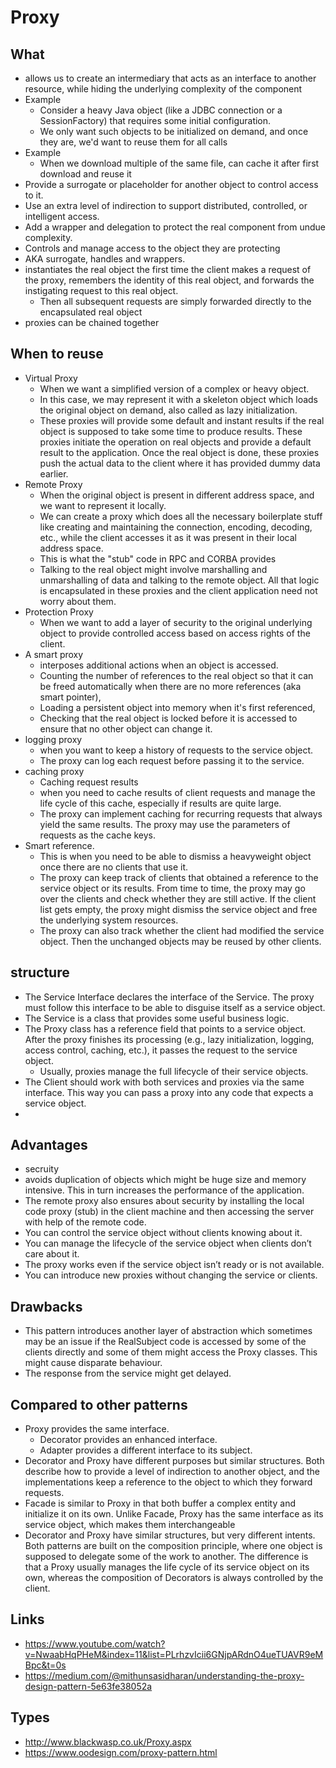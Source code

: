 # Proxy

## What

- allows us to create an intermediary that acts as an interface to another resource, while hiding the underlying complexity of the component
- Example
  - Consider a heavy Java object (like a JDBC connection or a SessionFactory) that requires some initial configuration.
  - We only want such objects to be initialized on demand, and once they are, we'd want to reuse them for all calls
- Example
  - When we download multiple of the same file, can cache it after first download and reuse it
- Provide a surrogate or placeholder for another object to control access to it.
- Use an extra level of indirection to support distributed, controlled, or intelligent access.
- Add a wrapper and delegation to protect the real component from undue complexity.
- Controls and manage access to the object they are protecting
- AKA surrogate, handles and wrappers.
- instantiates the real object the first time the client makes a request of the proxy, remembers the identity of this real object, and forwards the instigating request to this real object.
  - Then all subsequent requests are simply forwarded directly to the encapsulated real object
- proxies can be chained together

## When to reuse

- Virtual Proxy
  - When we want a simplified version of a complex or heavy object.
  - In this case, we may represent it with a skeleton object which loads the original object on demand, also called as lazy initialization.
  - These proxies will provide some default and instant results if the real object is supposed to take some time to produce results. These proxies initiate the operation on real objects and provide a default result to the application. Once the real object is done, these proxies push the actual data to the client where it has provided dummy data earlier.
- Remote Proxy
  - When the original object is present in different address space, and we want to represent it locally.
  - We can create a proxy which does all the necessary boilerplate stuff like creating and maintaining the connection, encoding, decoding, etc., while the client accesses it as it was present in their local address space.
  - This is what the "stub" code in RPC and CORBA provides
  - Talking to the real object might involve marshalling and unmarshalling of data and talking to the remote object. All that logic is encapsulated in these proxies and the client application need not worry about them.
- Protection Proxy
  - When we want to add a layer of security to the original underlying object to provide controlled access based on access rights of the client.
- A smart proxy
  - interposes additional actions when an object is accessed.
  - Counting the number of references to the real object so that it can be freed automatically when there are no more references (aka smart pointer),
  - Loading a persistent object into memory when it's first referenced,
  - Checking that the real object is locked before it is accessed to ensure that no other object can change it.
- logging proxy
  - when you want to keep a history of requests to the service object.
  - The proxy can log each request before passing it to the service.
- caching proxy
  - Caching request results
  - when you need to cache results of client requests and manage the life cycle of this cache, especially if results are quite large.
  - The proxy can implement caching for recurring requests that always yield the same results. The proxy may use the parameters of requests as the cache keys.
- Smart reference.
  - This is when you need to be able to dismiss a heavyweight object once there are no clients that use it.
  - The proxy can keep track of clients that obtained a reference to the service object or its results. From time to time, the proxy may go over the clients and check whether they are still active. If the client list gets empty, the proxy might dismiss the service object and free the underlying system resources.
  - The proxy can also track whether the client had modified the service object. Then the unchanged objects may be reused by other clients.

## structure

- The Service Interface declares the interface of the Service. The proxy must follow this interface to be able to disguise itself as a service object.
- The Service is a class that provides some useful business logic.
- The Proxy class has a reference field that points to a service object. After the proxy finishes its processing (e.g., lazy initialization, logging, access control, caching, etc.), it passes the request to the service object.
  - Usually, proxies manage the full lifecycle of their service objects.
- The Client should work with both services and proxies via the same interface. This way you can pass a proxy into any code that expects a service object.
-

## Advantages

- secruity
- avoids duplication of objects which might be huge size and memory intensive. This in turn increases the performance of the application.
- The remote proxy also ensures about security by installing the local code proxy (stub) in the client machine and then accessing the server with help of the remote code.
- You can control the service object without clients knowing about it.
- You can manage the lifecycle of the service object when clients don’t care about it.
- The proxy works even if the service object isn’t ready or is not available.
- You can introduce new proxies without changing the service or clients.

## Drawbacks

- This pattern introduces another layer of abstraction which sometimes may be an issue if the RealSubject code is accessed by some of the clients directly and some of them might access the Proxy classes. This might cause disparate behaviour.
- The response from the service might get delayed.


## Compared to other patterns

- Proxy provides the same interface.
  - Decorator provides an enhanced interface.
  - Adapter provides a different interface to its subject.
- Decorator and Proxy have different purposes but similar structures. Both describe how to provide a level of indirection to another object, and the implementations keep a reference to the object to which they forward requests.
- Facade is similar to Proxy in that both buffer a complex entity and initialize it on its own. Unlike Facade, Proxy has the same interface as its service object, which makes them interchangeable
- Decorator and Proxy have similar structures, but very different intents. Both patterns are built on the composition principle, where one object is supposed to delegate some of the work to another. The difference is that a Proxy usually manages the life cycle of its service object on its own, whereas the composition of Decorators is always controlled by the client.

## Links

- https://www.youtube.com/watch?v=NwaabHqPHeM&index=11&list=PLrhzvIcii6GNjpARdnO4ueTUAVR9eMBpc&t=0s
- https://medium.com/@mithunsasidharan/understanding-the-proxy-design-pattern-5e63fe38052a

## Types

- http://www.blackwasp.co.uk/Proxy.aspx
- https://www.oodesign.com/proxy-pattern.html
